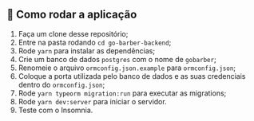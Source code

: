 ## 🚀 Como rodar a aplicação

1. Faça um clone desse repositório;
2. Entre na pasta rodando `cd go-barber-backend`;
3. Rode `yarn` para instalar as dependências;
4. Crie um banco de dados `postgres` com o nome de `gobarber`;
5. Renomeie o arquivo `ormconfig.json.example` para `ormconfig.json`;
6. Coloque a porta utilizada pelo banco de dados e as suas credenciais dentro do `ormconfig.json`;
7. Rode `yarn typeorm migration:run` para executar as migrations;
8. Rode `yarn dev:server` para iniciar o servidor.
9. Teste com o Insomnia.
